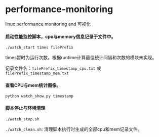 performance-monitoring
======================

linux performance monitoring and 可视化

#### 启动性能监控脚本，cpu与memory信息记录于文件中。

`./watch_start times filePrefix`

times暂时为运行次数。根据runtime计算最佳统计间隔和次数的模块未实现。

记录文件名：`filePrefix_timestamp_cpu.txt` 或 `filePrefix_timestamp_mem.txt`

#### 查看CPU与mem统计图像。

`python watch_show.py timestamp`

#### 脚本停止与环境清理

`./watch_stop.sh`

`./watch_clean.sh`: 清理脚本执行时生成的全部cpu和mem记录文件。
